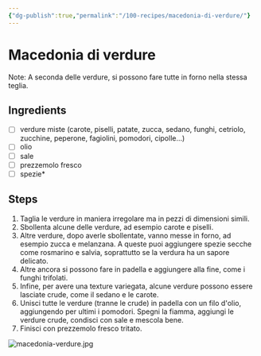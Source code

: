 ```yaml
---
{"dg-publish":true,"permalink":"/100-recipes/macedonia-di-verdure/"}
---
```


# Macedonia di verdure
Note: A seconda delle verdure, si possono fare tutte in forno nella stessa teglia.
## Ingredients
- [ ] verdure miste (carote, piselli, patate, zucca, sedano, funghi, cetriolo, zucchine, peperone, fagiolini, pomodori, cipolle…)
- [ ] olio
- [ ] sale
- [ ] prezzemolo fresco
- [ ] spezie*
## Steps
1. Taglia le verdure in maniera irregolare ma in pezzi di dimensioni simili.
2. Sbollenta alcune delle verdure, ad esempio carote e piselli.
3. Altre verdure, dopo averle sbollentate, vanno messe in forno, ad esempio zucca e melanzana. A queste puoi aggiungere spezie secche come rosmarino e salvia, soprattutto se la verdura ha un sapore delicato.
4. Altre ancora si possono fare in padella e aggiungere alla fine, come i funghi trifolati.
5. Infine, per avere una texture variegata, alcune verdure possono essere lasciate crude, come il sedano e le carote.
6. Unisci tutte le verdure (tranne le crude) in padella con un filo d'olio, aggiungendo per ultimi i pomodori. Spegni la fiamma, aggiungi le verdure crude, condisci con sale e mescola bene.
7. Finisci con prezzemolo fresco tritato.

![macedonia-verdure.jpg](/img/user/999%20Embeds/macedonia-verdure.jpg)